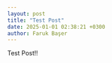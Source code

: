 ```yaml
---
layout: post
title: "Test Post"
date: 2025-01-01 02:38:21 +0300
author: Faruk Başer
---
```


Test Post!!